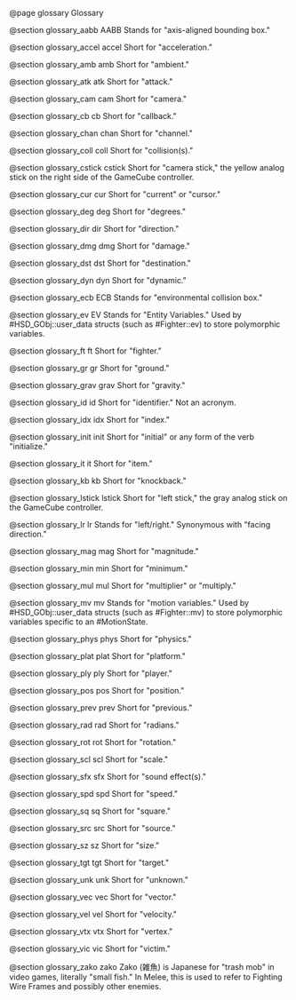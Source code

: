 @page glossary Glossary

@section glossary_aabb AABB
Stands for "axis-aligned bounding box."

@section glossary_accel accel
Short for "acceleration."

@section glossary_amb amb
Short for "ambient."

@section glossary_atk atk
Short for "attack."

@section glossary_cam cam
Short for "camera."

@section glossary_cb cb
Short for "callback."

@section glossary_chan chan
Short for "channel."

@section glossary_coll coll
Short for "collision(s)."

@section glossary_cstick cstick
Short for "camera stick," the yellow analog stick on the right side of the
GameCube controller.

@section glossary_cur cur
Short for "current" or "cursor."

@section glossary_deg deg
Short for "degrees."

@section glossary_dir dir
Short for "direction."

@section glossary_dmg dmg
Short for "damage."

@section glossary_dst dst
Short for "destination."

@section glossary_dyn dyn
Short for "dynamic."

@section glossary_ecb ECB
Stands for "environmental collision box."

@section glossary_ev EV
Stands for "Entity Variables." Used by #HSD_GObj::user_data structs (such as
#Fighter::ev) to store polymorphic variables.

@section glossary_ft ft
Short for "fighter."

@section glossary_gr gr
Short for "ground."

@section glossary_grav grav
Short for "gravity."

@section glossary_id id
Short for "identifier." Not an acronym.

@section glossary_idx idx
Short for "index."

@section glossary_init init
Short for "initial" or any form of the verb "initialize."

@section glossary_it it
Short for "item."

@section glossary_kb kb
Short for "knockback."

@section glossary_lstick lstick
Short for "left stick," the gray analog stick on the GameCube controller.

@section glossary_lr lr
Stands for "left/right." Synonymous with "facing direction."

@section glossary_mag mag
Short for "magnitude."

@section glossary_min min
Short for "minimum."

@section glossary_mul mul
Short for "multiplier" or "multiply."

@section glossary_mv mv
Stands for "motion variables." Used by #HSD_GObj::user_data structs (such as
#Fighter::mv) to store polymorphic variables specific to an #MotionState.

@section glossary_phys phys
Short for "physics."

@section glossary_plat plat
Short for "platform."

@section glossary_ply ply
Short for "player."

@section glossary_pos pos
Short for "position."

@section glossary_prev prev
Short for "previous."

@section glossary_rad rad
Short for "radians."

@section glossary_rot rot
Short for "rotation."

@section glossary_scl scl
Short for "scale."

@section glossary_sfx sfx
Short for "sound effect(s)."

@section glossary_spd spd
Short for "speed."

@section glossary_sq sq
Short for "square."

@section glossary_src src
Short for "source."

@section glossary_sz sz
Short for "size."

@section glossary_tgt tgt
Short for "target."

@section glossary_unk unk
Short for "unknown."

@section glossary_vec vec
Short for "vector."

@section glossary_vel vel
Short for "velocity."

@section glossary_vtx vtx
Short for "vertex."

@section glossary_vic vic
Short for "victim."

@section glossary_zako zako
Zako (雑魚) is Japanese for "trash mob" in video games, literally "small fish."
In Melee, this is used to refer to Fighting Wire Frames and possibly other
enemies.
